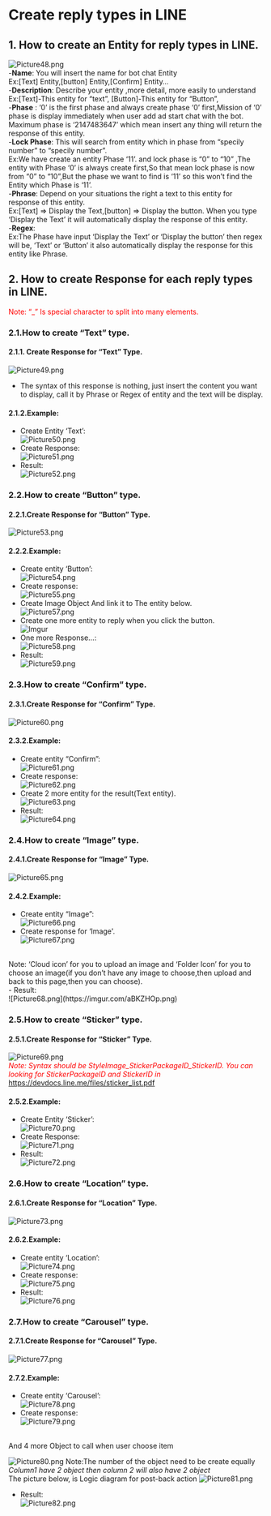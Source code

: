 # Create reply types in LINE
## 1. How to create an Entity for reply types in LINE.
![Picture48.png](https://i.imgur.com/HnvUUGe.png)
<br/>
-**Name**: You will insert the name for bot chat Entity
<br/>
Ex:[Text] Entity,[button] Entity,[Confirm] Entity…
<br/>
-**Description**: Describe your entity ,more detail, more easily to understand
<br/>
Ex:[Text]-This entity for “text”, [Button]-This entity for “Button”,
<br/>
-**Phase** : ‘0’ is the first phase and always create phase ‘0’ first,Mission of ‘0’ phase is display immediately when user add ad start chat with the bot. Maximum phase is ‘2147483647’ which mean insert any thing will return the response of this entity.
<br/>
-**Lock Phase**: This will search from entity which in phase from “specily number” to “specily number”.
<br/>
Ex:We have create an entity Phase ‘11’. and lock phase is “0” to “10” ,The entity with Phase ‘0’ is always create first,So that mean lock phase is now from “0” to “10”,But the phase we want to find is ‘11’ so this won’t find the Entity which Phase is ‘11’. 
<br/>
-**Phrase**: Depend on your situations the right a text to this entity for response of this entity.
<br/>
Ex:[Text] => Display the Text,[button] => Display the button. When you type ‘Display the Text’ it will automatically display the response of this entity.
<br/>
-**Regex**:
<br/>
Ex:The Phase have input ‘Display the Text’ or ‘Display the button’ then regex will be, ‘Text’ or ‘Button’ it also automatically display the response for this entity like Phrase.
<br/>
## 2. How to create Response for each reply types in LINE.
<span style="color:red">Note:  “_” Is special character to split into many elements.</span>
### 2.1.How to create “Text” type.
#### 2.1.1. Create Response for “Text” Type.
![Picture49.png](https://i.imgur.com/iReWg3T.png)
- The syntax of this response is nothing, just insert the content you want to display, call it by Phrase or Regex of entity and the text will be display.
#### 2.1.2.Example:
- Create Entity ‘Text’:<br/>
![Picture50.png](https://i.imgur.com/vZEJ5Xn.png)
- Create Response:<br/>
![Picture51.png](https://imgur.com/QtQvTqb.png)
- Result:<br/>
![Picture52.png](https://imgur.com/YMSFP6D.png)
### 2.2.How to create “Button” type.
#### 2.2.1.Create Response for “Button” Type.
![Picture53.png](https://i.imgur.com/F7dxP5c.png)
#### 2.2.2.Example:
- Create entity ‘Button’:<br/>
![Picture54.png](https://imgur.com/Ks2Gefg.png)
- Create response:<br/>
![Picture55.png](https://imgur.com/afIQnRR.png)
- Create Image Object And link it to The entity below.<br/>
![Picture57.png](https://imgur.com/UBft0y9.png)
- Create one more entity to reply when you click the button.<br/>
![Imgur](https://i.imgur.com/DNEgQ2M.png)
- One more Response…:<br/>
![Picture58.png](https://imgur.com/VlR6ltr.png)
- Result:<br/>
![Picture59.png](https://imgur.com/iAUeDSS.png)
### 2.3.How to create “Confirm” type.
#### 2.3.1.Create Response for “Confirm” Type.
![Picture60.png](https://i.imgur.com/v2XavqB.png)
#### 2.3.2.Example:
- Create entity “Confirm”:<br/>
![Picture61.png](https://imgur.com/aWbB7e4.png)
- Create response:<br/>
![Picture62.png](https://imgur.com/Ih2hhXH.png)
- Create 2 more entity for the result(Text entity).<br/>
![Picture63.png](https://imgur.com/6bf4m3V.png)
- Result:<br/>
![Picture64.png](https://imgur.com/GKkP4Vr.png)
### 2.4.How to create “Image” type.
#### 2.4.1.Create Response for “Image” Type.
![Picture65.png](https://i.imgur.com/QumP6im.png)
#### 2.4.2.Example:
- Create entity “Image”:<br/>
![Picture66.png](https://imgur.com/Q5QglKT.png)
- Create response for ‘Image'.<br/>
![Picture67.png](https://imgur.com/0OKrEE1.png)
<br/>
Note: ‘Cloud icon’ for you to upload an image and ‘Folder Icon’ for you to choose an image(if you don’t have any image to choose,then upload and back to this page,then you can choose).
<br/>
- Result: <br/>
![Picture68.png](https://imgur.com/aBKZHOp.png)

### 2.5.How to create “Sticker” type.
#### 2.5.1.Create Response for “Sticker” Type.
![Picture69.png](https://i.imgur.com/XrFnB04.png)
<br/>
<span style="color:red">_Note: Syntax should be StyleImage_StickerPackageID_StickerID.
You can looking for StickerPackageID and StickerID in_</span>
<br/>
https://devdocs.line.me/files/sticker_list.pdf
#### 2.5.2.Example:
- Create Entity ‘Sticker’:<br/>
![Picture70.png](https://imgur.com/u9SJTfH.png)
- Create Response:<br/>
![Picture71.png](https://imgur.com/FbcsJ8K.png)
- Result:<br/>
![Picture72.png](https://imgur.com/BPdcJzU.png)
### 2.6.How to create “Location” type.
#### 2.6.1.Create Response for “Location” Type.
![Picture73.png](https://i.imgur.com/nXdydvH.png)
#### 2.6.2.Example:
- Create entity ‘Location’:<br/>
![Picture74.png](https://imgur.com/QHqYNIA.png)
- Create response:<br/>
![Picture75.png](https://imgur.com/39TTiHp.png)
- Result:<br/>
![Picture76.png](https://imgur.com/u48Y7B7.png)
### 2.7.How to create “Carousel” type.
#### 2.7.1.Create Response for “Carousel” Type.
![Picture77.png](https://i.imgur.com/u415vV9.png)
#### 2.7.2.Example:
- Create entity ‘Carousel’:<br/>
![Picture78.png](https://imgur.com/LYTTTuB)
- Create response:<br/>
![Picture79.png](https://i.imgur.com/ji2Va6c.png)
<Br/>
And 4 more Object to call when user choose item

![Picture80.png](https://imgur.com/iIXzhER.png)
Note:The number of the object need to be create equally
_Column1 have 2 object then column 2 will also have 2 object_</span>
<br/>
The picture below, is Logic diagram for post-back action
![Picture81.png](https://imgur.com/OmzXAfc.png)
- Result:<br/>
![Picture82.png](https://imgur.com/OvFxcgn.png)

